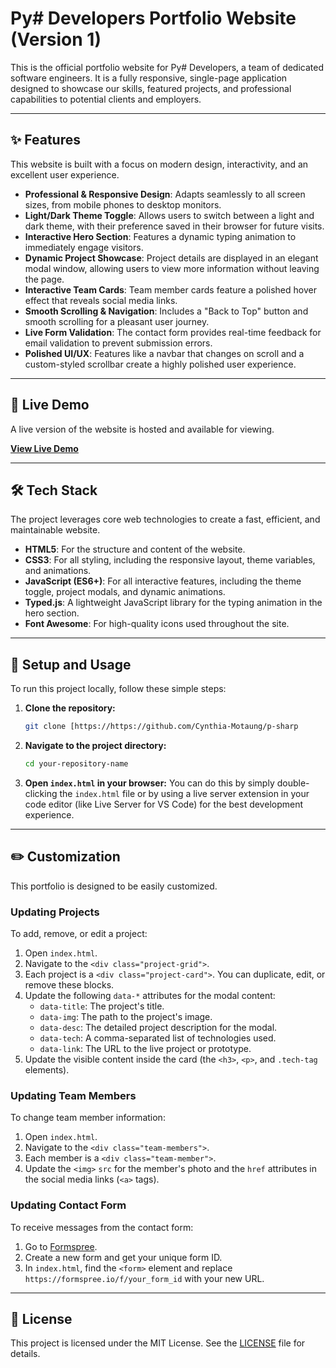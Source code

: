 # Py# Developers Portfolio Website (Version 1)

This is the official portfolio website for Py# Developers, a team of dedicated software engineers. It is a fully responsive, single-page application designed to showcase our skills, featured projects, and professional capabilities to potential clients and employers.

---

## ✨ Features

This website is built with a focus on modern design, interactivity, and an excellent user experience.

* **Professional & Responsive Design**: Adapts seamlessly to all screen sizes, from mobile phones to desktop monitors.
* **Light/Dark Theme Toggle**: Allows users to switch between a light and dark theme, with their preference saved in their browser for future visits.
* **Interactive Hero Section**: Features a dynamic typing animation to immediately engage visitors.
* **Dynamic Project Showcase**: Project details are displayed in an elegant modal window, allowing users to view more information without leaving the page.
* **Interactive Team Cards**: Team member cards feature a polished hover effect that reveals social media links.
* **Smooth Scrolling & Navigation**: Includes a "Back to Top" button and smooth scrolling for a pleasant user journey.
* **Live Form Validation**: The contact form provides real-time feedback for email validation to prevent submission errors.
* **Polished UI/UX**: Features like a navbar that changes on scroll and a custom-styled scrollbar create a highly polished user experience.

---

## 🚀 Live Demo

A live version of the website is hosted and available for viewing.

**[View Live Demo](https://https://p-sharp.vercel.app/)**

---

## 🛠️ Tech Stack

The project leverages core web technologies to create a fast, efficient, and maintainable website.

* **HTML5**: For the structure and content of the website.
* **CSS3**: For all styling, including the responsive layout, theme variables, and animations.
* **JavaScript (ES6+)**: For all interactive features, including the theme toggle, project modals, and dynamic animations.
* **Typed.js**: A lightweight JavaScript library for the typing animation in the hero section.
* **Font Awesome**: For high-quality icons used throughout the site.

---

## 🚀 Setup and Usage

To run this project locally, follow these simple steps:

1.  **Clone the repository:**
    ```bash
    git clone [https://https://github.com/Cynthia-Motaung/p-sharp
    ```
2.  **Navigate to the project directory:**
    ```bash
    cd your-repository-name
    ```
3.  **Open `index.html` in your browser:**
    You can do this by simply double-clicking the `index.html` file or by using a live server extension in your code editor (like Live Server for VS Code) for the best development experience.

---

## ✏️ Customization

This portfolio is designed to be easily customized.

### Updating Projects

To add, remove, or edit a project:

1.  Open `index.html`.
2.  Navigate to the `<div class="project-grid">`.
3.  Each project is a `<div class="project-card">`. You can duplicate, edit, or remove these blocks.
4.  Update the following `data-*` attributes for the modal content:
    * `data-title`: The project's title.
    * `data-img`: The path to the project's image.
    * `data-desc`: The detailed project description for the modal.
    * `data-tech`: A comma-separated list of technologies used.
    * `data-link`: The URL to the live project or prototype.
5.  Update the visible content inside the card (the `<h3>`, `<p>`, and `.tech-tag` elements).

### Updating Team Members

To change team member information:

1.  Open `index.html`.
2.  Navigate to the `<div class="team-members">`.
3.  Each member is a `<div class="team-member">`.
4.  Update the `<img>` `src` for the member's photo and the `href` attributes in the social media links (`<a>` tags).

### Updating Contact Form

To receive messages from the contact form:

1.  Go to [Formspree](https://formspree.io/).
2.  Create a new form and get your unique form ID.
3.  In `index.html`, find the `<form>` element and replace `https://formspree.io/f/your_form_id` with your new URL.

---

## 📄 License

This project is licensed under the MIT License. See the [LICENSE](LICENSE) file for details.
